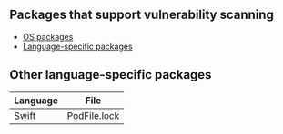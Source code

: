 ## Packages that support vulnerability scanning
- [OS packages][os_packages]
- [Language-specific packages][language_packages]

## Other language-specific packages

| Language | File         |
|----------|--------------|
| Swift    | PodFile.lock |


[os_packages]: ../vulnerability/detection/os.md
[language_packages]: ../vulnerability/detection/language.md
